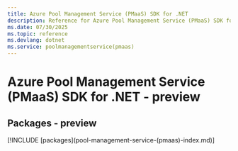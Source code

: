 ```yaml
---
title: Azure Pool Management Service (PMaaS) SDK for .NET
description: Reference for Azure Pool Management Service (PMaaS) SDK for .NET
ms.date: 07/30/2025
ms.topic: reference
ms.devlang: dotnet
ms.service: poolmanagementservice(pmaas)
---
```

# Azure Pool Management Service (PMaaS) SDK for .NET - preview
## Packages - preview
[!INCLUDE [packages](pool-management-service-(pmaas\)-index.md)]